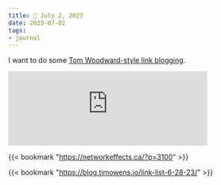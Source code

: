 ```yaml
---
title: 📓 July 2, 2023
date: 2023-07-02
tags:
- journal
---
```


I want to do some [Tom Woodward-style link blogging](https://bionicteaching.com/category/weekly/).

<iframe src="https://social.ds106.us/@taylorjadin/110623392772633356/embed" class="mastodon-embed" style="max-width: 100%; border: 0" width="400" allowfullscreen="allowfullscreen"></iframe><script src="https://social.ds106.us/embed.js" async="async"></script>

{{< bookmark "https://networkeffects.ca/?p=3100" >}}

{{< bookmark "https://blog.timowens.io/link-list-6-28-23/" >}} 